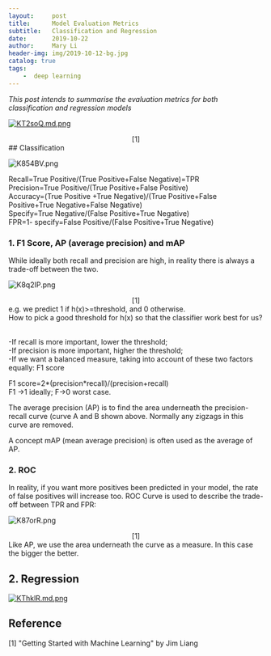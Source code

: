 ```yaml
---
layout:     post
title:      Model Evaluation Metrics
subtitle:   Classification and Regression
date:       2019-10-22
author:     Mary Li
header-img: img/2019-10-12-bg.jpg
catalog: true
tags: 
    -  deep learning
---
```

_This post intends to summarise the evaluation metrics for both classification and regression models_

[![KT2soQ.md.png](https://s2.ax1x.com/2019/11/01/KT2soQ.md.png)](https://imgchr.com/i/KT2soQ)
<center>[1]</center>
## Classification 

![K854BV.png](https://s2.ax1x.com/2019/10/22/K854BV.png)

Recall=True Positive/(True Positive+False Negative)=TPR <br>
Precision=True Positive/(True Positive+False Positive) <br>
Accuracy=(True Positive +True Negative)/(True Positive+False Positive+True Negative+False Negative) <br>
Specify=True Negative/(False Positive+True Negative) <br>
FPR=1- specify=False Positive/(False Positive+True Negative) <br>

### 1. F1 Score, AP (average precision) and mAP
While ideally both recall and precision are high, in reality there is always a trade-off between the two.

![K8q2IP.png](https://s2.ax1x.com/2019/10/22/K8q2IP.png)
<center> [1] </center>
e.g. 
we predict 1 if h(x)>=threshold, and 0 otherwise.<br>
How to pick a good threshold for h(x) so that the classifier work best for us?<br><br>

-If recall is more important, lower the threshold;<br>
-If precision is more important, higher the threshold;<br>
-If we want a balanced measure, taking into account of these two factors equally: F1 score <br>

F1 score=2*(precision*recall)/(precision+recall) <br>
F1 ->1 ideally; F->0 worst case. <br>

The average precision (AP) is to find the area underneath the precision-recall curve (curve A and B shown 
above. Normally any zigzags in this curve are removed.  

A concept mAP (mean average precision) is often used as the average of AP. 

### 2. ROC
In reality, if you want more positives been predicted in your model, the rate of false positives will increase too.
ROC Curve is used to describe the trade-off between TPR and FPR:

![K87orR.png](https://s2.ax1x.com/2019/10/22/K87orR.png)
<center> [1] </center>
Like AP, we use the area underneath the curve as a measure. In this case the bigger the better.

## 2. Regression
[![KThklR.md.png](https://s2.ax1x.com/2019/11/01/KThklR.md.png)](https://imgchr.com/i/KThklR)

## Reference
[1] "Getting Started with Machine Learning" by Jim Liang <br>